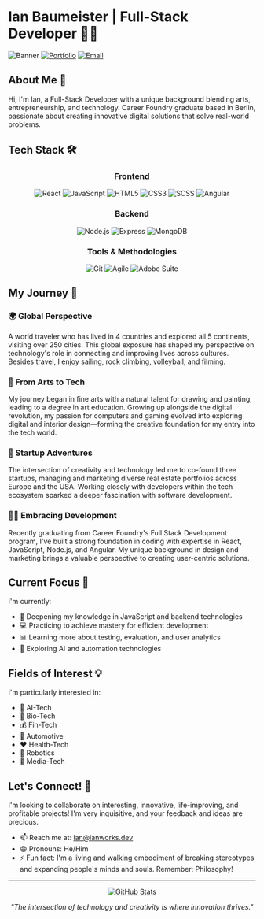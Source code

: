 # Ian Baumeister | Full-Stack Developer 👨‍💻

![Banner](https://img.shields.io/badge/Full--Stack-Developer-0D1117?style=for-the-badge&logo=github&logoColor=white)
[![Portfolio](https://img.shields.io/badge/Portfolio-ianworks.dev-0D1117?style=for-the-badge&logo=firefox&logoColor=white)](https://ianworks.dev)
[![Email](https://img.shields.io/badge/Email-ian%40ianworks.dev-0D1117?style=for-the-badge&logo=gmail&logoColor=white)](mailto:ian@ianworks.dev)

## About Me 🌟

Hi, I'm Ian, a Full-Stack Developer with a unique background blending arts, entrepreneurship, and technology. Career Foundry graduate based in Berlin, passionate about creating innovative digital solutions that solve real-world problems.

## Tech Stack 🛠️

<div align="center">

### Frontend
![React](https://img.shields.io/badge/React-61DAFB?style=for-the-badge&logo=react&logoColor=black)
![JavaScript](https://img.shields.io/badge/JavaScript-F7DF1E?style=for-the-badge&logo=javascript&logoColor=black)
![HTML5](https://img.shields.io/badge/HTML5-E34F26?style=for-the-badge&logo=html5&logoColor=white)
![CSS3](https://img.shields.io/badge/CSS3-1572B6?style=for-the-badge&logo=css3&logoColor=white)
![SCSS](https://img.shields.io/badge/SCSS-CC6699?style=for-the-badge&logo=sass&logoColor=white)
![Angular](https://img.shields.io/badge/Angular-DD0031?style=for-the-badge&logo=angular&logoColor=white)

### Backend
![Node.js](https://img.shields.io/badge/Node.js-339933?style=for-the-badge&logo=nodedotjs&logoColor=white)
![Express](https://img.shields.io/badge/Express-000000?style=for-the-badge&logo=express&logoColor=white)
![MongoDB](https://img.shields.io/badge/MongoDB-47A248?style=for-the-badge&logo=mongodb&logoColor=white)

### Tools & Methodologies
![Git](https://img.shields.io/badge/Git-F05032?style=for-the-badge&logo=git&logoColor=white)
![Agile](https://img.shields.io/badge/Agile-0052CC?style=for-the-badge&logo=jira&logoColor=white)
![Adobe Suite](https://img.shields.io/badge/Adobe_Suite-FF0000?style=for-the-badge&logo=adobe&logoColor=white)

</div>

## My Journey 🚀

### 🌍 Global Perspective
A world traveler who has lived in 4 countries and explored all 5 continents, visiting over 250 cities. This global exposure has shaped my perspective on technology's role in connecting and improving lives across cultures. Besides travel, I enjoy sailing, rock climbing, volleyball, and filming.

### 🎨 From Arts to Tech
My journey began in fine arts with a natural talent for drawing and painting, leading to a degree in art education. Growing up alongside the digital revolution, my passion for computers and gaming evolved into exploring digital and interior design—forming the creative foundation for my entry into the tech world.

### 💼 Startup Adventures
The intersection of creativity and technology led me to co-found three startups, managing and marketing diverse real estate portfolios across Europe and the USA. Working closely with developers within the tech ecosystem sparked a deeper fascination with software development.

### 👨‍💻 Embracing Development
Recently graduating from Career Foundry's Full Stack Development program, I've built a strong foundation in coding with expertise in React, JavaScript, Node.js, and Angular. My unique background in design and marketing brings a valuable perspective to creating user-centric solutions.

## Current Focus 🔭

I'm currently:
- 🌱 Deepening my knowledge in JavaScript and backend technologies
- 💻 Practicing to achieve mastery for efficient development
- 📊 Learning more about testing, evaluation, and user analytics
- 🤖 Exploring AI and automation technologies

## Fields of Interest 💡

I'm particularly interested in:
- 🧠 AI-Tech
- 🧬 Bio-Tech
- 💰 Fin-Tech
- 🚗 Automotive
- ❤️ Health-Tech
- 🤖 Robotics
- 📱 Media-Tech

## Let's Connect! 🤝

I'm looking to collaborate on interesting, innovative, life-improving, and profitable projects! I'm very inquisitive, and your feedback and ideas are precious.

- 📫 Reach me at: ian@ianworks.dev
- 😄 Pronouns: He/Him
- ⚡ Fun fact: I'm a living and walking embodiment of breaking stereotypes and expanding people's minds and souls. Remember: Philosophy!

---

<div align="center">

[![GitHub Stats](https://img.shields.io/badge/GitHub_Stats-View-0D1117?style=for-the-badge&logo=github&logoColor=white)](https://github.com/ibxibx)

*"The intersection of technology and creativity is where innovation thrives."*

</div>


<!---
ibxibx/ibxibx is a ✨ special ✨ repository because its `README.md` (this file) appears on your GitHub profile.
You can click the Preview link to take a look at your changes.
--->
